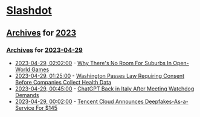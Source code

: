 # [Slashdot](../../../README.md)

## [Archives](../../index.md) for [2023](../index.md)

### [Archives](../../index.md) for [2023-04-29](index.md)

* [2023-04-29, 02:02:00](https://games.slashdot.org/story/23/04/28/2256243/why-theres-no-room-for-suburbs-in-open-world-games?utm_source=rss1.0mainlinkanon&utm_medium=feed) - [Why There's No Room For Suburbs In Open-World Games](https://games.slashdot.org/story/23/04/28/2256243/why-theres-no-room-for-suburbs-in-open-world-games?utm_source=rss1.0mainlinkanon&utm_medium=feed)
* [2023-04-29, 01:25:00](https://yro.slashdot.org/story/23/04/28/2241207/washington-passes-law-requiring-consent-before-companies-collect-health-data?utm_source=rss1.0mainlinkanon&utm_medium=feed) - [Washington Passes Law Requiring Consent Before Companies Collect Health Data](https://yro.slashdot.org/story/23/04/28/2241207/washington-passes-law-requiring-consent-before-companies-collect-health-data?utm_source=rss1.0mainlinkanon&utm_medium=feed)
* [2023-04-29, 00:45:00](https://tech.slashdot.org/story/23/04/28/1738234/chatgpt-back-in-italy-after-meeting-watchdog-demands?utm_source=rss1.0mainlinkanon&utm_medium=feed) - [ChatGPT Back in Italy After Meeting Watchdog Demands](https://tech.slashdot.org/story/23/04/28/1738234/chatgpt-back-in-italy-after-meeting-watchdog-demands?utm_source=rss1.0mainlinkanon&utm_medium=feed)
* [2023-04-29, 00:02:00](https://slashdot.org/story/23/04/28/2125234/tencent-cloud-announces-deepfakes-as-a-service-for-145?utm_source=rss1.0mainlinkanon&utm_medium=feed) - [Tencent Cloud Announces Deepfakes-As-a-Service For $145](https://slashdot.org/story/23/04/28/2125234/tencent-cloud-announces-deepfakes-as-a-service-for-145?utm_source=rss1.0mainlinkanon&utm_medium=feed)

